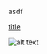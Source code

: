 asdf

[title](https://yuikanao12.notion.site/Rework-6517b2fc3c704706b3c3a9a94adc2024?pvs=4)

![alt text](image.jpg)
